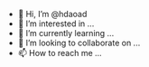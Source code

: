 - 👋 Hi, I’m @hdaoad
- 👀 I’m interested in ...
- 🌱 I’m currently learning ...
- 💞️ I’m looking to collaborate on ...
- 📫 How to reach me ...

<!---
hdaoad/hdaoad is a ✨ special ✨ repository because its `README.md` (this file) appears on your GitHub profile.
You can click the Preview link to take a look at your changes.
--->
